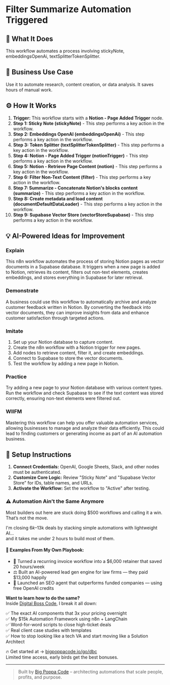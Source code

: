 # Filter Summarize Automation Triggered

## 🚀 What It Does
This workflow automates a process involving stickyNote, embeddingsOpenAi, textSplitterTokenSplitter.

## 💼 Business Use Case
Use it to automate research, content creation, or data analysis. It saves hours of manual work.

## ⚙️ How It Works
1.  **Trigger:** This workflow starts with a **Notion - Page Added Trigger** node.
2. **Step 1: Sticky Note (stickyNote)** - This step performs a key action in the workflow.
3. **Step 2: Embeddings OpenAI (embeddingsOpenAi)** - This step performs a key action in the workflow.
4. **Step 3: Token Splitter (textSplitterTokenSplitter)** - This step performs a key action in the workflow.
5. **Step 4: Notion - Page Added Trigger (notionTrigger)** - This step performs a key action in the workflow.
6. **Step 5: Notion - Retrieve Page Content (notion)** - This step performs a key action in the workflow.
7. **Step 6: Filter Non-Text Content (filter)** - This step performs a key action in the workflow.
8. **Step 7: Summarize - Concatenate Notion's blocks content (summarize)** - This step performs a key action in the workflow.
9. **Step 8: Create metadata and load content (documentDefaultDataLoader)** - This step performs a key action in the workflow.
10. **Step 9: Supabase Vector Store (vectorStoreSupabase)** - This step performs a key action in the workflow.

## 💡 AI-Powered Ideas for Improvement
### Explain
This n8n workflow automates the process of storing Notion pages as vector documents in a Supabase database. It triggers when a new page is added to Notion, retrieves its content, filters out non-text elements, creates embeddings, and stores everything in Supabase for later retrieval.

### Demonstrate
A business could use this workflow to automatically archive and analyze customer feedback written in Notion. By converting the feedback into vector documents, they can improve insights from data and enhance customer satisfaction through targeted actions.

### Imitate
1. Set up your Notion database to capture content.
2. Create the n8n workflow with a Notion trigger for new pages.
3. Add nodes to retrieve content, filter it, and create embeddings.
4. Connect to Supabase to store the vector documents.
5. Test the workflow by adding a new page in Notion.

### Practice
Try adding a new page to your Notion database with various content types. Run the workflow and check Supabase to see if the text content was stored correctly, ensuring non-text elements were filtered out.

### WIIFM
Mastering this workflow can help you offer valuable automation services, allowing businesses to manage and analyze their data efficiently. This could lead to finding customers or generating income as part of an AI automation business.

## 🔧 Setup Instructions
1. **Connect Credentials:** OpenAI, Google Sheets, Slack, and other nodes must be authenticated.
2. **Customize Core Logic:** Review "Sticky Note" and "Supabase Vector Store" for IDs, table names, and URLs.
3. **Activate the Workflow:** Set the workflow to "Active" after testing.

### ⚠️ Automation Ain’t the Same Anymore

Most builders out here are stuck doing $500 workflows and calling it a win.  
That’s not the move.  

I'm closing $6k–$13k deals by stacking simple automations with lightweight AI...  
and it takes me under 2 hours to build most of them.

#### 🧠 Examples From My Own Playbook:
- 🔁 Turned a recurring invoice workflow into a $6,000 retainer that saved 20 hours/week  
- ⚖️ Built an AI-powered lead gen engine for law firms — they paid $13,000 happily  
- 🚀 Launched an SEO agent that outperforms funded companies — using free OpenAI credits  

**Want to learn how to do the same?**  
Inside [Digital Boss Code](https://bigpoppacode.io/go/dbc), I break it all down:

✅ The exact AI components that 3x your pricing overnight  
✅ My $15k Automation Framework using n8n + LangChain  
✅ Word-for-word scripts to close high-ticket deals  
✅ Real client case studies with templates  
✅ How to stop looking like a tech VA and start moving like a Solution Architect  

🔥 Get started at → [bigpoppacode.io/go/dbc](https://bigpoppacode.io/go/dbc)  
Limited time access, early birds get the best bonuses.

---
> Built by [Big Poppa Code](https://bigpoppacode.io) – architecting automations that scale people, profits, and purpose.
